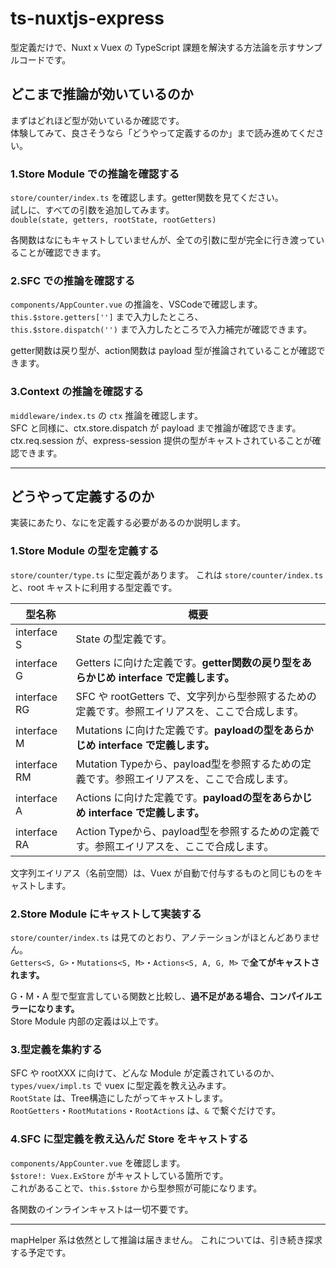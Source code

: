 # ts-nuxtjs-express

型定義だけで、Nuxt x Vuex の TypeScript 課題を解決する方法論を示すサンプルコードです。

## どこまで推論が効いているのか

まずはどれほど型が効いているか確認です。  
体験してみて、良さそうなら「どうやって定義するのか」まで読み進めてください。  

### 1.Store Module での推論を確認する

`store/counter/index.ts` を確認します。getter関数を見てください。  
試しに、すべての引数を追加してみます。  
`double(state, getters, rootState, rootGetters)`  

各関数はなにもキャストしていませんが、全ての引数に型が完全に行き渡っていることが確認できます。

### 2.SFC での推論を確認する

`components/AppCounter.vue` の推論を、VSCodeで確認します。  
`this.$store.getters['']` まで入力したところ、  
`this.$store.dispatch('')` まで入力したところで入力補完が確認できます。  

getter関数は戻り型が、action関数は payload 型が推論されていることが確認できます。

### 3.Context の推論を確認する

`middleware/index.ts` の `ctx` 推論を確認します。  
SFC と同様に、ctx.store.dispatch が payload まで推論が確認できます。  
ctx.req.session が、express-session 提供の型がキャストされていることが確認できます。

___

## どうやって定義するのか

実装にあたり、なにを定義する必要があるのか説明します。

### 1.Store Module の型を定義する

`store/counter/type.ts` に型定義があります。
これは `store/counter/index.ts` と、root キャストに利用する型定義です。

|型名称|概要|
|---|---|
|interface S|State の型定義です。|
|interface G|Getters に向けた定義です。**getter関数の戻り型をあらかじめ interface で定義します。**|
|interface RG|SFC や rootGetters で、文字列から型参照するための定義です。参照エイリアスを、ここで合成します。|
|interface M|Mutations に向けた定義です。**payloadの型をあらかじめ interface で定義します。**|
|interface RM|Mutation Typeから、payload型を参照するための定義です。参照エイリアスを、ここで合成します。|
|interface A|Actions に向けた定義です。**payloadの型をあらかじめ interface で定義します。**|
|interface RA|Action Typeから、payload型を参照するための定義です。参照エイリアスを、ここで合成します。|

文字列エイリアス（名前空間）は、Vuex が自動で付与するものと同じものをキャストします。

### 2.Store Module にキャストして実装する

`store/counter/index.ts` は見てのとおり、アノテーションがほとんどありません。  
`Getters<S, G>`・`Mutations<S, M>`・`Actions<S, A, G, M>` で**全てがキャストされます。**  

G・M・A 型で型宣言している関数と比較し、**過不足がある場合、コンパイルエラーになります。**  
Store Module 内部の定義は以上です。

### 3.型定義を集約する

SFC や rootXXX に向けて、どんな Module が定義されているのか、  
`types/vuex/impl.ts` で vuex に型定義を教え込みます。  
`RootState` は、Tree構造にしたがってキャストします。  
`RootGetters`・`RootMutations`・`RootActions` は、`&` で繋ぐだけです。

### 4.SFC に型定義を教え込んだ Store をキャストする

`components/AppCounter.vue` を確認します。  
`$store!: Vuex.ExStore` がキャストしている箇所です。  
これがあることで、`this.$store` から型参照が可能になります。

各関数のインラインキャストは一切不要です。

___

mapHelper 系は依然として推論は届きません。
これについては、引き続き探求する予定です。

